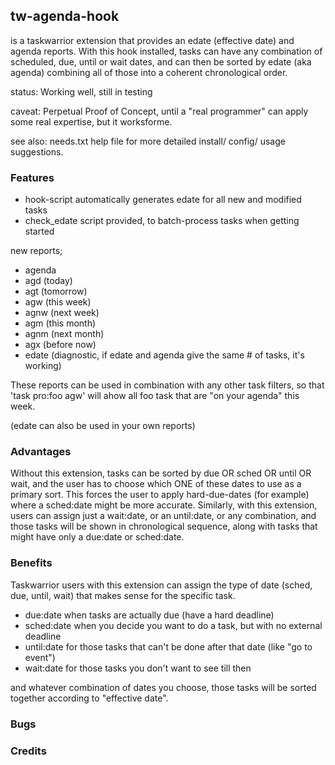 ## tw-agenda-hook

is a taskwarrior extension that provides an edate (effective date) and agenda reports. With this hook installed, tasks can have any combination of scheduled, due, until or wait dates, and can then be sorted by edate (aka agenda) combining all of those into a coherent chronological order.

status: Working well, still in testing

caveat: Perpetual Proof of Concept, until a "real programmer" can apply some real expertise, but it worksforme.

see also: needs.txt help file for more detailed install/ config/ usage suggestions.

### Features
- hook-script automatically generates edate for all new and modified tasks
- check_edate script provided, to batch-process tasks when getting started

new reports;
- agenda
- agd (today)
- agt (tomorrow)
- agw (this week)
- agnw (next week)
- agm (this month)
- agnm (next month)
- agx (before now)
- edate (diagnostic, if edate and agenda give the same # of tasks, it's working)

These reports can be used in combination with any other task filters, so that 'task pro:foo agw' will ahow all foo task that are "on your agenda" this week. 

(edate can also be used in your own reports)

### Advantages

Without this extension, tasks can be sorted by due OR sched OR until OR wait, and the user has to choose which ONE of these dates to use as a primary sort. This forces the user to apply hard-due-dates (for example) where a sched:date might be more accurate. Similarly, with this extension, users can assign just a wait:date, or an until:date, or any combination, and those tasks will be shown in chronological sequence, along with tasks that might have only a due:date or sched:date. 

### Benefits

Taskwarrior users with this extension can assign the type of date (sched, due, until, wait) that makes sense for the specific task.

- due:date when tasks are actually due (have a hard deadline) 
- sched:date when you decide you want to do a task, but with no external deadline
- until:date for those tasks that can't be done after that date (like "go to event")
- wait:date for those tasks you don't want to see till then

and whatever combination of dates you choose, those tasks will be sorted together according to "effective date".

### Bugs

### Credits


